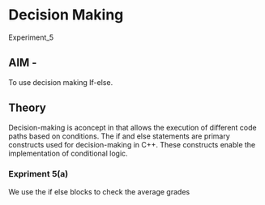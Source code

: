 
# Decision Making
Experiment_5

## AIM - 
To use decision making If-else.

## Theory
Decision-making is aconcept in that allows the execution of different code paths based on conditions. The if and else statements are primary constructs used for decision-making in  C++. These constructs enable the implementation of conditional logic.
### Expriment 5(a)
We use the if else blocks to check the average grades 

